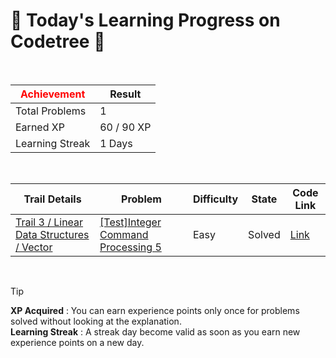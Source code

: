 # 🌲 Today's Learning Progress on Codetree 🌲

<br />

| <span style="color:red;display:block;text-align:center;"> **Achievement**</span> | Result |
|---|---|
|Total Problems| 1 |
| Earned XP | 60 / 90 XP |
| Learning Streak | 1 Days |

<br />

|Trail Details|Problem|Difficulty|State|Code Link|
|---|---|---|---|---|
|[Trail 3 / Linear Data Structures / Vector](https://www.codetree.ai/trail-info/novice-high/)|[[Test]Integer Command Processing 5](https://www.codetree.ai/trails/complete/curated-cards/test-process-numeric-commands-5/)|Easy|Solved|[Link](https://github.com/Bobbybrojo/DSA/blob/main/250918/Integer%20Command%20Processing%205/process-numeric-commands-5.py)|


<br />

> [!TIP]
> **XP Acquired** : You can earn experience points only once for problems solved without looking at the explanation.  
> **Learning Streak** : A streak day become valid as soon as you earn new experience points on a new day.

